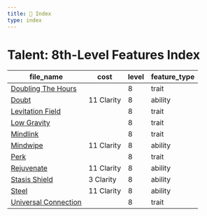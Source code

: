 ```yaml
---
title: 📑 Index
type: index
---
```


# Talent: 8th-Level Features Index

| file_name                                      | cost       | level | feature_type |
| ---------------------------------------------- | ---------- | ----- | ------------ |
| [Doubling The Hours](Doubling%20The%20Hours)   |            | 8     | trait        |
| [Doubt](Doubt)                                 | 11 Clarity | 8     | ability      |
| [Levitation Field](Levitation%20Field)         |            | 8     | trait        |
| [Low Gravity](Low%20Gravity)                   |            | 8     | trait        |
| [Mindlink](Mindlink)                           |            | 8     | trait        |
| [Mindwipe](Mindwipe)                           | 11 Clarity | 8     | ability      |
| [Perk](Perk)                                   |            | 8     | trait        |
| [Rejuvenate](Rejuvenate)                       | 11 Clarity | 8     | ability      |
| [Stasis Shield](Stasis%20Shield)               | 3 Clarity  | 8     | ability      |
| [Steel](Steel)                                 | 11 Clarity | 8     | ability      |
| [Universal Connection](Universal%20Connection) |            | 8     | trait        |
